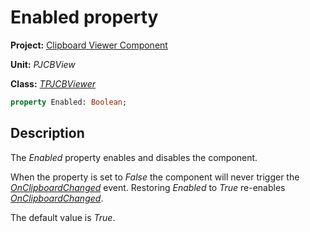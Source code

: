 # Enabled property

**Project:** [Clipboard Viewer Component](../../index.md)

**Unit:** _PJCBView_

**Class:** [_TPJCBViewer_](./TPJCBViewer.md)

```pascal
property Enabled: Boolean;
```

## Description

The _Enabled_ property enables and disables the component.

When the property is set to _False_ the component will never trigger the [_OnClipboardChanged_](./TPJCBViewer-OnClipboardChanged.md) event. Restoring _Enabled_ to _True_ re-enables [_OnClipboardChanged_](./TPJCBViewer-OnClipboardChanged.md).

The default value is _True_.
